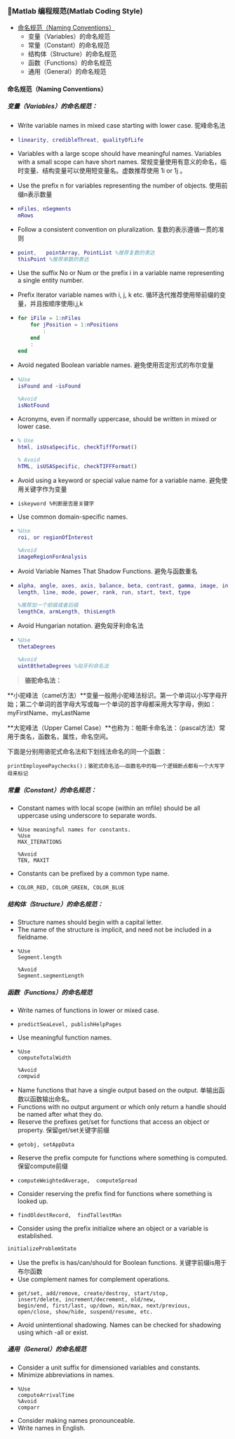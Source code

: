 ### 📌Matlab 编程规范\(Matlab Coding Style\)

* [命名规范（Naming Conventions）](#命名规范（naming-conventions）)
  * 变量（Variables）的命名规范
  * 常量（Constant）的命名规范
  * 结构体（Structure）的命名规范
  * 函数（Functions）的命名规范
  * 通用（General）的命名规范

#### 命名规范（Naming Conventions）

##### 变量（Variables）的命名规范：

* Write variable names in mixed case starting with lower case.  驼峰命名法

* ```matlab
  linearity, credibleThreat, qualityOfLife
  ```
* Variables with a large scope should have meaningful names. Variables with a small scope can have short names. 常规变量使用有意义的命名，临时变量、结构变量可以使用短变量名。虚数推荐使用 1i or 1j 。

* Use the prefix n for variables representing the number of objects.  使用前缀n表示数量

* ```matlab
  nFiles, nSegments 
  mRows
  ```
* Follow a consistent convention on pluralization. 复数的表示遵循一贯的准则

* ```matlab
  point,   pointArray, PointList %推荐复数的表达
  thisPoint %推荐单数的表达
  ```
* Use the suffix No or Num or the prefix i in a variable name representing a single entity number.

* Prefix iterator variable names with i, j, k etc. 循环迭代推荐使用带前缀的变量，并且按顺序使用i,j,k

* ```matlab
  for iFile = 1:nFiles    
      for jPosition = 1:nPositions  
          :    
      end    
      : 
  end
  ```
* Avoid negated Boolean variable names.  避免使用否定形式的布尔变量

* ```matlab
  %Use 
  isFound and ~isFound 

  %Avoid 
  isNotFound
  ```
* Acronyms, even if normally uppercase, should be written in mixed or lower case.

* ```matlab
  % Use 
  html, isUsaSpecific, checkTiffFormat() 

  % Avoid 
  hTML, isUSASpecific, checkTIFFFormat()
  ```
* Avoid using a keyword or special value name for a variable name. 避免使用关键字作为变量

* ```
  iskeyword %判断是否是关键字
  ```
* Use common domain-specific names.

* ```matlab
  %Use 
  roi, or regionOfInterest 

  %Avoid 
  imageRegionForAnalysis
  ```
* Avoid Variable Names That Shadow Functions. 避免与函数重名

* ```matlab
  alpha, angle, axes, axis, balance, beta, contrast, gamma, image, info, input,
  length, line, mode, power, rank, run, start, text, type 

  %推荐加一个前缀或者后缀
  lengthCm, armLength, thisLength
  ```
* Avoid Hungarian notation. 避免匈牙利命名法

* ```matlab
  %Use 
  thetaDegrees 

  %Avoid 
  uint8thetaDegrees %匈牙利命名法
  ```

> **骆驼命名法：**

**小驼峰法（camel方法）**变量一般用小驼峰法标识。第一个单词以小写字母开始；第二个单词的首字母大写或每一个单词的首字母都采用大写字母，例如：myFirstName、myLastName

**大驼峰法（Upper Camel Case）**也称为：帕斯卡命名法：（pascal方法）常用于类名，函数名，属性，命名空间。

下面是分别用骆驼式命名法和下划线法命名的同一个函数：

```
printEmployeePaychecks()；骆驼式命名法——函数名中的每一个逻辑断点都有一个大写字母来标记
```

##### 常量（Constant）的命名规范：

* Constant names with local scope \(within an mfile\) should be all uppercase using underscore to separate words. 
* ```
  %Use meaningful names for constants.  
  %Use 
  MAX_ITERATIONS 

  %Avoid 
  TEN, MAXIT
  ```
* Constants can be prefixed by a common type name.

* ```
  COLOR_RED, COLOR_GREEN, COLOR_BLUE
  ```

##### 结构体（Structure）的命名规范：

* Structure names should begin with a capital letter.
* The name of the structure is implicit, and need not be included in a fieldname.
* ```
  %Use 
  Segment.length 

  %Avoid 
  Segment.segmentLength
  ```

##### 函数（Functions）的命名规范

* Write names of functions in lower or mixed case.
* ```
  predictSeaLevel, publishHelpPages
  ```
* Use meaningful function names. 
* ```
  %Use 
  computeTotalWidth 

  %Avoid 
  compwid
  ```
* Name functions that have a single output based on the output. 单输出函数以函数输出命名。
* Functions with no output argument or which only return a handle should be named after what they do. 
* Reserve the prefixes get/set for functions that access an object or property. 保留get/set关键字前缀
* ```
  getobj, setAppData
  ```
* Reserve the prefix compute for functions where something is computed. 保留compute前缀
* ```
  computeWeightedAverage,  computeSpread
  ```
* Consider reserving the prefix find for functions where something is looked up.
* ```
  findOldestRecord,  findTallestMan
  ```
* Consider using the prefix initialize where an object or a variable is established.

```
initializeProblemState
```

* Use the prefix is has/can/should  for Boolean functions. 关键字前缀is用于布尔函数
* Use complement names for complement operations. 
* ```
  get/set, add/remove, create/destroy, start/stop, 
  insert/delete, increment/decrement, old/new, 
  begin/end, first/last, up/down, min/max, next/previous, 
  open/close, show/hide, suspend/resume, etc.
  ```
* Avoid unintentional shadowing.  Names can be checked for shadowing using which -all or exist. 

##### 通用（General）的命名规范

* Consider a unit suffix for dimensioned variables and constants. 
* Minimize abbreviations in names. 
* ```
  %Use 
  computeArrivalTime  
  %Avoid 
  comparr
  ```
* Consider making names pronounceable. 
* Write names in English. 



